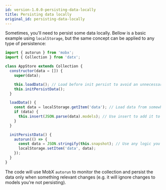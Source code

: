 ```yaml
---
id: version-1.0.0-persisting-data-locally
title: Persisting data locally
original_id: persisting-data-locally
---
```


Sometimes, you'll need to persist some data locally.
Bellow is a basic example using `localStorage`, but the same concept can be applied to any type of persistence:

```javascript
import { autorun } from 'mobx';
import { Collection } from 'datx';

class AppStore extends Collection {
  constructor(data = []) {
    super(data);

    this.loadData(); // Load before init persist to avoid an unnecessary persisting cycle
    this.initPersistData();
  }

  loadData() {
    const data = localStorage.getItem('data'); // Load data from somewhere
    if (data) {
      this.insert(JSON.parse(data).models); // Use insert to add it to the store
    }
  }

  initPersistData() {
    autorun(() => {
      const data = JSON.stringify(this.snapshot); // Use any logic you want (e.g. filter by type)
      localStorage.setItem('data', data);
    });
  }
}
```

The code will use MobX `autorun` to monitor the collection and persist the data only when something relevant changes (e.g. it will ignore changes to models you're not persisting).
